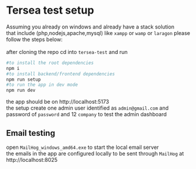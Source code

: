 # Tersea test setup
Assuming you already on windows and already have a stack solution <br>that include (php,nodejs,apache,mysql) like `xampp` or `wamp` or `laragon` please follow the steps below:<br><br>
after cloning the repo cd into `tersea-test` and run 
```bash
#to install the root dependencies
npm i 
#to install backend/frontend dependencies
npm run setup
#to run the app in dev mode
npm run dev
```
the app should be on http://localhost:5173<br>
the setup create one admin user identified as `admin@gmail.com` and password of `password` and 12 `company` to test the admin dashboard
## Email testing
open `MailHog_windows_amd64.exe` to start the local email server<br>
the emails in the app are configured locally to be sent through `MailHog` at<br> http://localhost:8025
